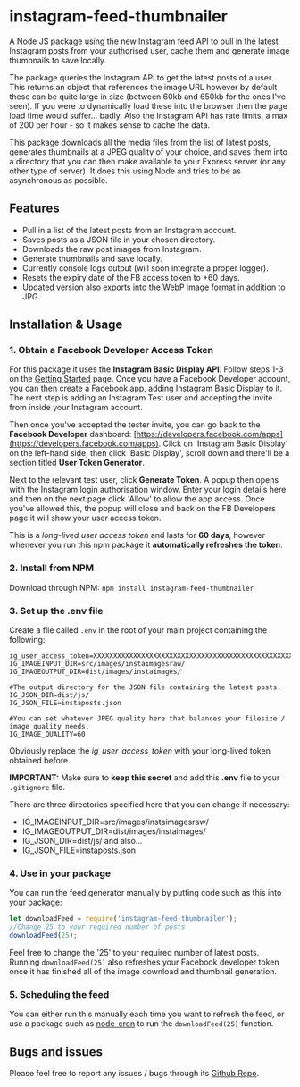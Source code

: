# instagram-feed-thumbnailer

A Node JS package using the new Instagram feed API to pull in the latest Instagram posts from your authorised user, cache them and generate image thumbnails to save locally.

The package queries the Instagram API to get the latest posts of a user. This returns an object that references the image URL however by default these can be quite large in size (between 60kb and 650kb for the ones I've seen). If you were to dynamically load these into the browser then the page load time would suffer... badly. Also the Instagram API has rate limits, a max of 200 per hour - so it makes sense to cache the data.

This package downloads all the media files from the list of latest posts, generates thumbnails at a JPEG quality of your choice, and saves them into a directory that you can then make available to your Express server (or any other type of server). It does this using Node and tries to be as asynchronous as possible.

## Features

* Pull in a list of the latest posts from an Instagram account.
* Saves posts as a JSON file in your chosen directory.
* Downloads the raw post images from Instagram.
* Generate thumbnails and save locally.
* Currently console logs output (will soon integrate a proper logger).
* Resets the expiry date of the FB access token to +60 days.
* Updated version also exports into the WebP image format in addition to JPG.

## Installation & Usage

### 1. Obtain a Facebook Developer Access Token

For this package it uses the **Instagram Basic Display API**. Follow steps 1-3 on the [Getting Started](https://developers.facebook.com/docs/instagram-basic-display-api/getting-started) page. Once you have a Facebook Developer account, you can then create a Facebook app, adding Instagram Basic Display to it. The next step is adding an Instagram Test user and accepting the invite from inside your Instagram account.

Then once you've accepted the tester invite, you can go back to the **Facebook Developer** dashboard: [https://developers.facebook.com/apps](https://developers.facebook.com/apps). Click on 'Instagram Basic Display' on the left-hand side, then click 'Basic Display', scroll down and there'll be a section titled **User Token Generator**.

Next to the relevant test user, click **Generate Token**. A popup then opens with the Instagram login authorisation window. Enter your login details here and then on the next page click 'Allow' to allow the app access. Once you've allowed this, the popup will close and back on the FB Developers page it will show your user access token.

This is a *long-lived user access token* and lasts for **60 days**, however whenever you run this npm package it **automatically refreshes the token**.

### 2. Install from NPM

Download through NPM: `npm install instagram-feed-thumbnailer`

### 3. Set up the .env file

Create a file called `.env` in the root of your main project containing the following:

```env
ig_user_access_token=XXXXXXXXXXXXXXXXXXXXXXXXXXXXXXXXXXXXXXXXXXXXXXXXXXXXXXXXXXXXXXXXXXXX
IG_IMAGEINPUT_DIR=src/images/instaimagesraw/
IG_IMAGEOUTPUT_DIR=dist/images/instaimages/

#The output directory for the JSON file containing the latest posts.
IG_JSON_DIR=dist/js/
IG_JSON_FILE=instaposts.json

#You can set whatever JPEG quality here that balances your filesize / image quality needs.
IG_IMAGE_QUALITY=60
```

Obviously replace the *ig_user_access_token* with your long-lived token obtained before.

**IMPORTANT:** Make sure to **keep this secret** and add this **.env** file to your `.gitignore` file.

There are three directories specified here that you can change if necessary:

* IG_IMAGEINPUT_DIR=src/images/instaimagesraw/
* IG_IMAGEOUTPUT_DIR=dist/images/instaimages/
* IG_JSON_DIR=dist/js/    and also...
* IG_JSON_FILE=instaposts.json

### 4. Use in your package

You can run the feed generator manually by putting code such as this into your package:

```javascript
let downloadFeed = require('instagram-feed-thumbnailer');
//Change 25 to your required number of posts
downloadFeed(25);
```

Feel free to change the '25' to your required number of latest posts. Running `downloadFeed(25)` also refreshes your Facebook developer token once it has finished all of the image download and thumbnail generation.

### 5. Scheduling the feed

You can either run this manually each time you want to refresh the feed, or use a package such as [node-cron](https://www.npmjs.com/package/node-cron) to run the `downloadFeed(25)` function.

## Bugs and issues

Please feel free to report any issues / bugs through its [Github Repo](https://github.com/pangers101/instagram-feed-thumbnailer/issues).